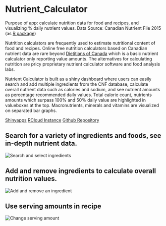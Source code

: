 # Nutrient_Calculator

Purpose of app: calculate nutrition data for food and recipes, and visualizing % daily nutrient values.
Data Source: Canadian Nutrient File 2015 (as [R package](https://github.com/yihanwu/CAnutrients))

Nutrition calculators are frequently used to estimate nutritional content of food and recipes. 
Online free nutrition calculators based on Canadian nutrient data are rare beyond [Dietitians of Canada](https://www.eatracker.ca/recipe_analyzer.aspx)
which is a basic nutrient calculator only reporting value amounts. The alternatives for calculating nutrition are 
pricy proprietary nutrient calculator software and food analysis labs.

Nutrient Calculator is built as a shiny dashboard where users can easily search and add multiple ingredients from the CNF database, 
calculate overall nutrient data such as calories and sodium, and see nutrient amounts as percentage recommended daily values. 
Total calorie count, nutrients amounts which surpass 100% and 50% daily value are highlighted in valueboxes at the top. 
Macronutrients, minerals and vitamins are visualized on separated bar graphs. 

[Shinyapps](https://yihanw.shinyapps.io/Recipe_Nutrition/)
[RCloud Instance](https://rstudio.cloud/project/256494)
[Github Repository](https://github.com/yihanwu/Nutrient_Calculator)

## Search for a variety of ingredients and foods, see in-depth nutrient data. 

![Search and select ingredients](https://github.com/yihanwu/Nutrient_Calculator/blob/master/shiny-gif1.gif)

## Add and remove ingredients to calculate overall nutrition values.

![Add and remove an ingredient](https://github.com/yihanwu/Nutrient_Calculator/blob/master/shiny-gif3.gif)

## Use serving amounts in recipe 

![Change serving amount](https://github.com/yihanwu/Nutrient_Calculator/blob/master/shiny-gif2.gif)
